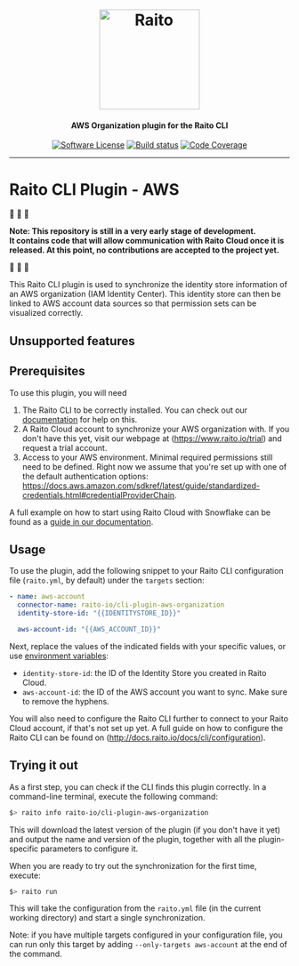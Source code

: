 <h1 align="center">
  <img height="180px" src="https://docs.raito.io/assets/images/raito-logo-half.png" alt="Raito" />
</h1>

<h4 align="center">
  AWS Organization plugin for the Raito CLI
</h4>

<p align="center">
    <a href="/LICENSE.md" target="_blank"><img src="https://img.shields.io/badge/license-Apache%202-brightgreen.svg" alt="Software License" /></a>
    <a href="https://github.com/raito-io/cli-plugin-aws-organization/actions/workflows/build.yml" target="_blank"><img src="https://github.com/raito-io/cli-plugin-aws-organization/actions/workflows/build.yml/badge.svg" alt="Build status"/></a>
    <a href="https://codecov.io/gh/raito-io/cli-plugin-aws-organization" target="_blank"><img src="https://img.shields.io/codecov/c/github/raito-io/cli-plugin-aws-organization" alt="Code Coverage" /></a>
</p>

<hr/>

# Raito CLI Plugin - AWS

:rotating_light: :rotating_light: :rotating_light:

**Note: This repository is still in a very early stage of development.  
It contains code that will allow communication with Raito Cloud once it is released.
At this point, no contributions are accepted to the project yet.**

:rotating_light: :rotating_light: :rotating_light:

This Raito CLI plugin is used to synchronize the identity store information of an AWS organization (IAM Identity Center).
This identity store can then be linked to AWS account data sources so that permission sets can be visualized correctly.

<!-- below, TODO -->

## Unsupported features


## Prerequisites
To use this plugin, you will need

1. The Raito CLI to be correctly installed. You can check out our [documentation](http://docs.raito.io/docs/cli/installation) for help on this.
2. A Raito Cloud account to synchronize your AWS organization with. If you don't have this yet, visit our webpage at (https://www.raito.io/trial) and request a trial account.
3. Access to your AWS environment. Minimal required permissions still need to be defined. Right now we assume that you're set up with one of the default
authentication options: https://docs.aws.amazon.com/sdkref/latest/guide/standardized-credentials.html#credentialProviderChain. 

A full example on how to start using Raito Cloud with Snowflake can be found as a [guide in our documentation](http://docs.raito.io/docs/guide/cloud).

## Usage
To use the plugin, add the following snippet to your Raito CLI configuration file (`raito.yml`, by default) under the `targets` section:

```yaml
- name: aws-account
  connector-name: raito-io/cli-plugin-aws-organization
  identity-store-id: "{{IDENTITYSTORE_ID}}"

  aws-account-id: "{{AWS_ACCOUNT_ID}}"
```

Next, replace the values of the indicated fields with your specific values, or use [environment variables](https://docs.raito.io/docs/cli/configuration):
- `identity-store-id`: the ID of the Identity Store you created in Raito Cloud.
- `aws-account-id`: the ID of the AWS account you want to sync. Make sure to remove the hyphens.

You will also need to configure the Raito CLI further to connect to your Raito Cloud account, if that's not set up yet.
A full guide on how to configure the Raito CLI can be found on (http://docs.raito.io/docs/cli/configuration).

## Trying it out

As a first step, you can check if the CLI finds this plugin correctly. In a command-line terminal, execute the following command:
```bash
$> raito info raito-io/cli-plugin-aws-organization
```

This will download the latest version of the plugin (if you don't have it yet) and output the name and version of the plugin, together with all the plugin-specific parameters to configure it.

When you are ready to try out the synchronization for the first time, execute:
```bash
$> raito run
```
This will take the configuration from the `raito.yml` file (in the current working directory) and start a single synchronization.

Note: if you have multiple targets configured in your configuration file, you can run only this target by adding `--only-targets aws-account` at the end of the command.
